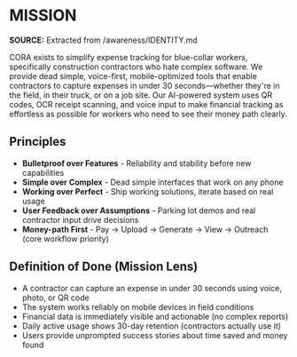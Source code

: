 # MISSION

**SOURCE:** Extracted from /awareness/IDENTITY.md

CORA exists to simplify expense tracking for blue-collar workers, specifically construction contractors who hate complex software. We provide dead simple, voice-first, mobile-optimized tools that enable contractors to capture expenses in under 30 seconds—whether they're in the field, in their truck, or on a job site. Our AI-powered system uses QR codes, OCR receipt scanning, and voice input to make financial tracking as effortless as possible for workers who need to see their money path clearly.

## Principles

- **Bulletproof over Features** - Reliability and stability before new capabilities
- **Simple over Complex** - Dead simple interfaces that work on any phone
- **Working over Perfect** - Ship working solutions, iterate based on real usage
- **User Feedback over Assumptions** - Parking lot demos and real contractor input drive decisions
- **Money-path First** - Pay → Upload → Generate → View → Outreach (core workflow priority)

## Definition of Done (Mission Lens)

- A contractor can capture an expense in under 30 seconds using voice, photo, or QR code
- The system works reliably on mobile devices in field conditions
- Financial data is immediately visible and actionable (no complex reports)
- Daily active usage shows 30-day retention (contractors actually use it)
- Users provide unprompted success stories about time saved and money found